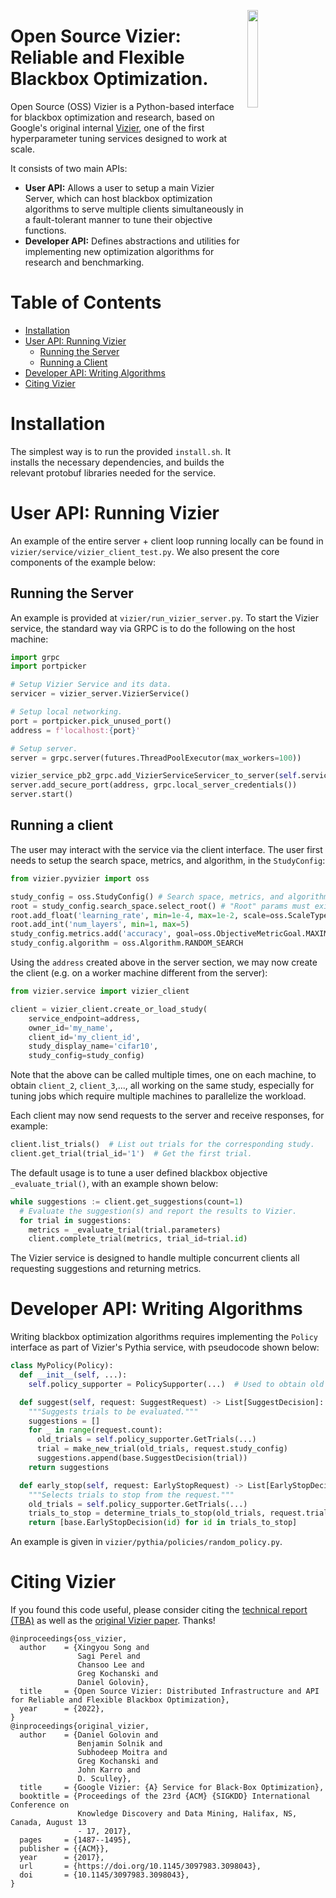 <figure>
<img src="assets/vizier_logo.png" width=20% align="right" />
</figure>

# Open Source Vizier: Reliable and Flexible Blackbox Optimization.
Open Source (OSS) Vizier is a Python-based interface for blackbox optimization and research, based on Google's original internal [Vizier](https://dl.acm.org/doi/10.1145/3097983.3098043), one of the first hyperparameter tuning services designed to work at scale.

It consists of two main APIs:

* **User API:** Allows a user to setup a main Vizier Server, which can host blackbox optimization algorithms to serve multiple clients simultaneously in a fault-tolerant manner to tune their objective functions.
* **Developer API:** Defines abstractions and utilities for implementing new optimization algorithms for research and benchmarking.

# Table of Contents
* [Installation](#installation)
* [User API: Running Vizier](#running-vizier)
  * [Running the Server](#running-the-server)
  * [Running a Client](#running-a-client)
* [Developer API: Writing Algorithms](#developer-api-writing-algorithms)
* [Citing Vizier](#citing-vizier)

# Installation
The simplest way is to run the provided `install.sh`. It installs the necessary dependencies, and builds the relevant protobuf libraries needed for the service.

# User API: Running Vizier
An example of the entire server + client loop running locally can be found in `vizier/service/vizier_client_test.py`.
We also present the core components of the example below:

## Running the Server
An example is provided at `vizier/run_vizier_server.py`. To start the Vizier service, the standard way via GRPC is to do the following on the host machine:

```python
import grpc
import portpicker

# Setup Vizier Service and its data.
servicer = vizier_server.VizierService()

# Setup local networking.
port = portpicker.pick_unused_port()
address = f'localhost:{port}'

# Setup server.
server = grpc.server(futures.ThreadPoolExecutor(max_workers=100))

vizier_service_pb2_grpc.add_VizierServiceServicer_to_server(self.servicer, self.server)
server.add_secure_port(address, grpc.local_server_credentials())
server.start()
```

## Running a client
The user may interact with the service via the client interface. The user first needs to setup the search space, metrics, and algorithm, in the `StudyConfig`:

```python
from vizier.pyvizier import oss

study_config = oss.StudyConfig() # Search space, metrics, and algorithm.
root = study_config.search_space.select_root() # "Root" params must exist in every trial.
root.add_float('learning_rate', min=1e-4, max=1e-2, scale=oss.ScaleType.LOG)
root.add_int('num_layers', min=1, max=5)
study_config.metrics.add('accuracy', goal=oss.ObjectiveMetricGoal.MAXIMIZE, min=0.0, max=1.0)
study_config.algorithm = oss.Algorithm.RANDOM_SEARCH
```

Using the `address` created above in the server section, we may now create the client (e.g. on a worker machine different from the server):

```python
from vizier.service import vizier_client

client = vizier_client.create_or_load_study(
    service_endpoint=address,
    owner_id='my_name',
    client_id='my_client_id',
    study_display_name='cifar10',
    study_config=study_config)
```

Note that the above can be called multiple times, one on each machine, to obtain `client_2`, `client_3`,..., all working on the same study, especially for tuning jobs which require multiple machines to parallelize the workload.

Each client may now send requests to the server and receive responses, for example:

```python
client.list_trials()  # List out trials for the corresponding study.
client.get_trial(trial_id='1')  # Get the first trial.
```

The default usage is to tune a user defined blackbox objective `_evaluate_trial()`, with an example shown below:

```python
while suggestions := client.get_suggestions(count=1)
  # Evaluate the suggestion(s) and report the results to Vizier.
  for trial in suggestions:
    metrics = _evaluate_trial(trial.parameters)
    client.complete_trial(metrics, trial_id=trial.id)
```

The Vizier service is designed to handle multiple concurrent clients all requesting suggestions and returning metrics.

# Developer API: Writing Algorithms
Writing blackbox optimization algorithms requires implementing the `Policy` interface as part of Vizier's Pythia service, with pseudocode shown below:

```python
class MyPolicy(Policy):
  def __init__(self, ...):
    self.policy_supporter = PolicySupporter(...)  # Used to obtain old trials.

  def suggest(self, request: SuggestRequest) -> List[SuggestDecision]:
    """Suggests trials to be evaluated."""
    suggestions = []
    for _ in range(request.count):
      old_trials = self.policy_supporter.GetTrials(...)
      trial = make_new_trial(old_trials, request.study_config)
      suggestions.append(base.SuggestDecision(trial))
    return suggestions

  def early_stop(self, request: EarlyStopRequest) -> List[EarlyStopDecision]:
    """Selects trials to stop from the request."""
    old_trials = self.policy_supporter.GetTrials(...)
    trials_to_stop = determine_trials_to_stop(old_trials, request.trial_ids)
    return [base.EarlyStopDecision(id) for id in trials_to_stop]
```

An example is given in `vizier/pythia/policies/random_policy.py`.

# Citing Vizier
If you found this code useful, please consider citing the [technical report (TBA)]() as well as the [original Vizier paper](https://dl.acm.org/doi/10.1145/3097983.3098043). Thanks!

```
@inproceedings{oss_vizier,
  author    = {Xingyou Song and
               Sagi Perel and
               Chansoo Lee and
               Greg Kochanski and
               Daniel Golovin},
  title     = {Open Source Vizier: Distributed Infrastructure and API for Reliable and Flexible Blackbox Optimization},
  year      = {2022},
}
@inproceedings{original_vizier,
  author    = {Daniel Golovin and
               Benjamin Solnik and
               Subhodeep Moitra and
               Greg Kochanski and
               John Karro and
               D. Sculley},
  title     = {Google Vizier: {A} Service for Black-Box Optimization},
  booktitle = {Proceedings of the 23rd {ACM} {SIGKDD} International Conference on
               Knowledge Discovery and Data Mining, Halifax, NS, Canada, August 13
               - 17, 2017},
  pages     = {1487--1495},
  publisher = {{ACM}},
  year      = {2017},
  url       = {https://doi.org/10.1145/3097983.3098043},
  doi       = {10.1145/3097983.3098043},
}
```
